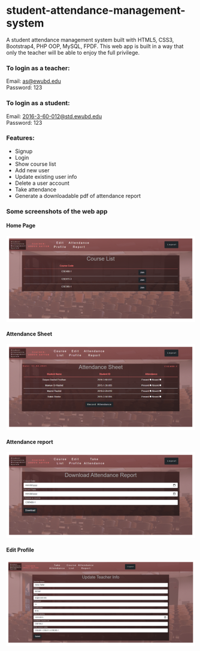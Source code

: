 ﻿# student-attendance-management-system
A student attendance management system built with HTML5, CSS3, Bootstrap4, PHP OOP, MySQL, FPDF. This web app is built in a way that only the teacher will be able to enjoy the full privilege.

### To login as a teacher: 
Email: as@ewubd.edu <br>
Password: 123

### To login as a student: 
Email: 2016-3-60-012@std.ewubd.edu <br>
Password: 123

### Features:
* Signup 
* Login 
* Show course list
* Add new user
* Update existing user info
* Delete a user account
* Take attendance
* Generate a downloadable pdf of attendance report  

### Some screenshots of the web app
#### Home Page
![Home Page](screenshots/homepage.png)
#### Attendance Sheet
![Attendance Sheet](screenshots/attendancesheet.png)
#### Attendance report
![Attendance report](screenshots/report.png)
#### Edit Profile
![Edit Profile](screenshots/edit.png)
